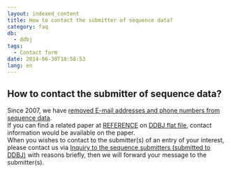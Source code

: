 ```yaml
---
layout: indexed_content
title: How to contact the submitter of sequence data?
category: faq
db:
  - ddbj
tags: 
  - Contact form
date: 2014-06-30T18:58:53
lang: en
---
```


## How to contact the submitter of sequence data?

<p>Since 2007, we have <a href="/ddbj/flat-file-e.html#submitter-info">removed E-mail addresses and phone numbers from sequence data</a>. <br>If you can find a related paper at <a href="/ddbj/flat-file-e.html#Reference2B">REFERENCE</a> on <a href="/ddbj/flat-file-e.html">DDBJ flat file</a>, contact information would be available on the paper. <br>When you wishes to contact to the submitter(s) of an entry of your interest, please contact us via <a href="/contact-ddbj-e.html#to-submitters">Inquiry to the sequence submitters (submitted to DDBJ)</a> with reasons briefly, then we will forward your message to the submitter(s). </p>
